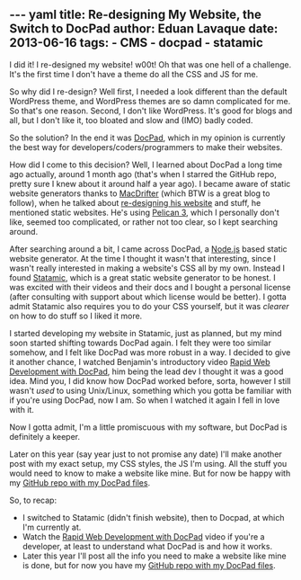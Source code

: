 --- yaml
title: Re-designing My Website, the Switch to DocPad
author: Eduan Lavaque
date: 2013-06-16
tags:
    - CMS
    - docpad
    - statamic
---
I did it! I re-designed my website! w00t! Oh that was one hell of a challenge. It's the first time I don't have a theme do all the CSS and JS for me.

So why did I re-design? Well first, I needed a look different than the default WordPress theme, and WordPress themes are so damn complicated for me. So that's one reason. Second, I don't like WordPress. It's good for blogs and all, but I don't like it, too bloated and slow and (IMO) badly coded.

So the solution? In the end it was [DocPad](http://docpad.org), which in my opinion is currently the best way for developers/coders/programmers to make their websites.

<!-- read more -->

How did I come to this decision? Well, I learned about DocPad a long time ago actually, around 1 month ago (that's when I starred the GitHub repo, pretty sure I knew about it around half a year ago). I became aware of static website generators thanks to [MacDrifter](http://macdrifter.com/) (which BTW is a great blog to follow), when he talked about [re-designing his website](http://www.macdrifter.com/2013/03/my-redesign-for-speed-and-legibility.html) and stuff, he mentioned static websites. He's using [Pelican 3](http://docs.getpelican.com/en/3.2/), which I personally don't like, seemed too complicated, or rather not too clear, so I kept searching around.

After searching around a bit, I came across DocPad, a [Node.js](http://nodejs.org/) based static website generator. At the time I thought it wasn't that interesting, since I wasn't really interested in making a website's CSS all by my own. Instead I found [Statamic](http://statamic.com/), which is a great static website generator to be honest. I was excited with their videos and their docs and I bought a personal license (after consulting with support about which license would be better). I gotta admit Statamic also requires you to do your CSS yourself, but it was *clearer* on how to do stuff so I liked it more.

I started developing my website in Statamic, just as planned, but my mind soon started shifting towards DocPad again. I felt they were too similar somehow, and I felt like DocPad was more robust in a way. I decided to give it another chance, I watched Benjamin's introductory video [Rapid Web Development with DocPad](http://youtu.be/hvQCXDWh7Wg), him being the lead dev I thought it was a good idea. Mind you, I did know how DocPad worked before, sorta, however I still wasn't *used* to using Unix/Linux, something which you gotta be familiar with if you're using DocPad, now I am. So when I watched it again I fell in love with it.

Now I gotta admit, I'm a little promiscuous with my software, but DocPad is definitely a keeper.

Later on this year (say year just to not promise any date) I'll make another post with my exact setup, my CSS styles, the JS I'm using. All the stuff you would need to know to make a website like mine. But for now be happy with my [GitHub repo with my DocPad files](https://github.com/Greduan/docpad-eduantech.com).

So, to recap:

- I switched to Statamic (didn't finish website), then to Docpad, at which I'm currently at.
- Watch the [Rapid Web Development with DocPad](http://youtu.be/hvQCXDWh7Wg) video if you're a developer, at least to understand what DocPad is and how it works.
- Later this year I'll post all the info you need to make a website like mine is done, but for now you have my [GitHub repo with my DocPad files](https://github.com/Greduan/eduantech.docpad).
